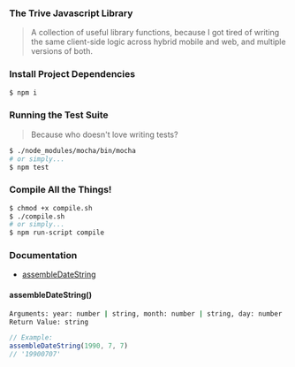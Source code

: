### The Trive Javascript Library

> A collection of useful library functions, because I got tired of writing the same client-side logic across hybrid mobile and web, and multiple versions of both.

### Install Project Dependencies

```bash
$ npm i
```

### Running the Test Suite

> Because who doesn't love writing tests?

```bash
$ ./node_modules/mocha/bin/mocha
# or simply...
$ npm test
```

### Compile All the Things!

```bash
$ chmod +x compile.sh
$ ./compile.sh
# or simply...
$ npm run-script compile
```

### Documentation

* [assembleDateString](#assembledatestring)


#### **assembleDateString()**

```bash
Arguments: year: number | string, month: number | string, day: number | string
Return Value: string
```

```javascript
// Example:
assembleDateString(1990, 7, 7)
// '19900707'
```